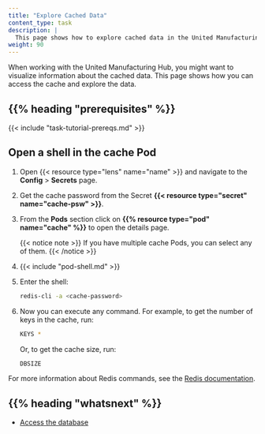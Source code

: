 ```yaml
---
title: "Explore Cached Data"
content_type: task
description: |
  This page shows how to explore cached data in the United Manufacturing Hub.
weight: 90
---
```


<!-- overview -->

When working with the United Manufacturing Hub, you might want to visualize
information about the cached data. This page shows how you can access the cache
and explore the data.

## {{% heading "prerequisites" %}}

{{< include "task-tutorial-prereqs.md" >}}

<!-- steps -->

## Open a shell in the cache Pod

1. Open {{< resource type="lens" name="name" >}} and navigate to the **Config** >
   **Secrets** page.
2. Get the cache password from the Secret **{{< resource type="secret" name="cache-psw" >}}**.
3. From the **Pods** section click on **{{% resource type="pod" name="cache" %}}**
   to open the details page.

   {{< notice note >}}
   If you have multiple cache Pods, you can select any of them.
   {{< /notice >}}
4. {{< include "pod-shell.md" >}}
5. Enter the shell:

    ```bash
    redis-cli -a <cache-password>
    ```

6. Now you can execute any command. For example, to get the number of keys in
   the cache, run:

    ```bash
    KEYS *
    ```

   Or, to get the cache size, run:

    ```bash
    DBSIZE
    ```

For more information about Redis commands, see the [Redis documentation](https://redis.io/commands).

<!-- discussion -->

<!-- Optional section; add links to information related to this topic. -->
## {{% heading "whatsnext" %}}

- [Access the database](/docs/production-guide/administration/access-database/)
